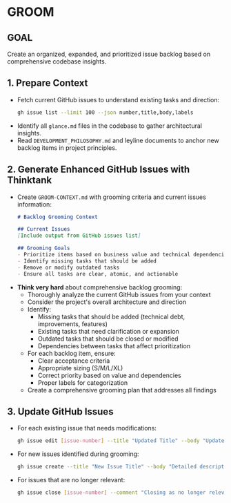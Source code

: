 # GROOM

## GOAL
Create an organized, expanded, and prioritized issue backlog based on comprehensive codebase insights.

## 1. Prepare Context
- Fetch current GitHub issues to understand existing tasks and direction:
  ```bash
  gh issue list --limit 100 --json number,title,body,labels
  ```
- Identify all `glance.md` files in the codebase to gather architectural insights.
- Read `DEVELOPMENT_PHILOSOPHY.md` and leyline documents to anchor new backlog items in project principles.

## 2. Generate Enhanced GitHub Issues with Thinktank
- Create `GROOM-CONTEXT.md` with grooming criteria and current issues information:
  ```markdown
  # Backlog Grooming Context

  ## Current Issues
  [Include output from GitHub issues list]

  ## Grooming Goals
  - Prioritize items based on business value and technical dependencies
  - Identify missing tasks that should be added
  - Remove or modify outdated tasks
  - Ensure all tasks are clear, atomic, and actionable
  ```
- **Think very hard** about comprehensive backlog grooming:
  - Thoroughly analyze the current GitHub issues from your context
  - Consider the project's overall architecture and direction
  - Identify:
    * Missing tasks that should be added (technical debt, improvements, features)
    * Existing tasks that need clarification or expansion
    * Outdated tasks that should be closed or modified
    * Dependencies between tasks that affect prioritization
  - For each backlog item, ensure:
    * Clear acceptance criteria
    * Appropriate sizing (S/M/L/XL)
    * Correct priority based on value and dependencies
    * Proper labels for categorization
  - Create a comprehensive grooming plan that addresses all findings

## 3. Update GitHub Issues
- For each existing issue that needs modifications:
  ```bash
  gh issue edit [issue-number] --title "Updated Title" --body "Updated description" --add-label "priority:high,type:feature"
  ```
- For new issues identified during grooming:
  ```bash
  gh issue create --title "New Issue Title" --body "Detailed description" --label "priority:medium,type:feature,size:m"
  ```
- For issues that are no longer relevant:
  ```bash
  gh issue close [issue-number] --comment "Closing as no longer relevant: [explanation]"
  ```
